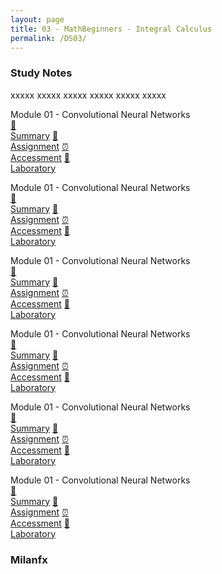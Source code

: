 ```yaml
---
layout: page
title: 03 - MathBeginners - Integral Calculus
permalink: /DS03/
---
```


<h3>Study Notes</h3>

xxxxx xxxxx xxxxx xxxxx xxxxx xxxxx

<div>
  <span class="btn spec1"><span class="btn spec2">Module 01 - Convolutional Neural Networks</span>
  <br>
  <a href="/05-Boulder/BO01/M1/" class="btn box1">📝<br>Summary</a>
  <a href="/05-Boulder/BO01/M1/" class="btn box2">📖<br>Assignment</a>
  <a href="/05-Boulder/BO01/M1/" class="btn box3">⏰<br>Accessment</a>
  <a href="/05-Boulder/BO01/M1/" class="btn box4">📂<br>Laboratory</a>
  </span>

  <span class="btn spec1"><span class="btn spec2">Module 01 - Convolutional Neural Networks</span>
  <br>
  <a href="/05-Boulder/BO01/M1/" class="btn box1">📝<br>Summary</a>
  <a href="/05-Boulder/BO01/M1/" class="btn box2">📖<br>Assignment</a>
  <a href="/05-Boulder/BO01/M1/" class="btn box3">⏰<br>Accessment</a>
  <a href="/05-Boulder/BO01/M1/" class="btn box4">📂<br>Laboratory</a>
  </span>
</div>

<div>
  <span class="btn spec1"><span class="btn spec2">Module 01 - Convolutional Neural Networks</span>
  <br>
  <a href="/05-Boulder/BO01/M1/" class="btn box1">📝<br>Summary</a>
  <a href="/05-Boulder/BO01/M1/" class="btn box2">📖<br>Assignment</a>
  <a href="/05-Boulder/BO01/M1/" class="btn box3">⏰<br>Accessment</a>
  <a href="/05-Boulder/BO01/M1/" class="btn box4">📂<br>Laboratory</a>
  </span>

  <span class="btn spec1"><span class="btn spec2">Module 01 - Convolutional Neural Networks</span>
  <br>
  <a href="/05-Boulder/BO01/M1/" class="btn box1">📝<br>Summary</a>
  <a href="/05-Boulder/BO01/M1/" class="btn box2">📖<br>Assignment</a>
  <a href="/05-Boulder/BO01/M1/" class="btn box3">⏰<br>Accessment</a>
  <a href="/05-Boulder/BO01/M1/" class="btn box4">📂<br>Laboratory</a>
  </span>
</div>

<div>
  <span class="btn spec1"><span class="btn spec2">Module 01 - Convolutional Neural Networks</span>
  <br>
  <a href="/05-Boulder/BO01/M1/" class="btn box1">📝<br>Summary</a>
  <a href="/05-Boulder/BO01/M1/" class="btn box2">📖<br>Assignment</a>
  <a href="/05-Boulder/BO01/M1/" class="btn box3">⏰<br>Accessment</a>
  <a href="/05-Boulder/BO01/M1/" class="btn box4">📂<br>Laboratory</a>
  </span>

  <span class="btn spec1"><span class="btn spec2">Module 01 - Convolutional Neural Networks</span>
  <br>
  <a href="/05-Boulder/BO01/M1/" class="btn box1">📝<br>Summary</a>
  <a href="/05-Boulder/BO01/M1/" class="btn box2">📖<br>Assignment</a>
  <a href="/05-Boulder/BO01/M1/" class="btn box3">⏰<br>Accessment</a>
  <a href="/05-Boulder/BO01/M1/" class="btn box4">📂<br>Laboratory</a>
  </span>
</div>

<h3>Milanfx</h3>
